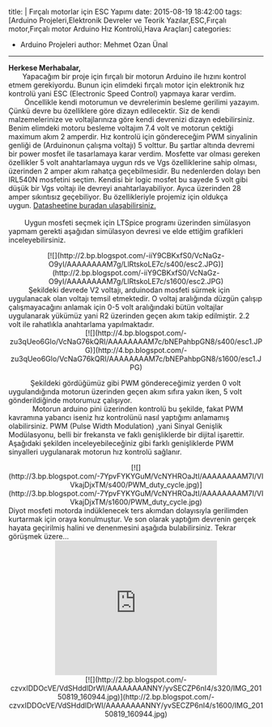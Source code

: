 title: |
	Fırçalı motorlar için ESC Yapımı
date: 2015-08-19 18:42:00
tags: [Arduino Projeleri,Elektronik Devreler ve Teorik Yazılar,ESC,Fırçalı motor,Fırçalı motor Arduino Hız Kontrolü,Hava Araçları]
categories:
  - Arduino Projeleri
author: Mehmet Ozan Ünal
---

**Herkese Merhabalar,**  
       Yapacağım bir proje için fırçalı bir motorun Arduino ile hızını kontrol etmem gerekiyordu. Bunun için elimdeki fırçalı motor için elektronik hız kontrolü yani ESC (Electronic Speed Control) yapmaya karar verdim.  
        Öncellikle kendi motorumun ve devrelerimin besleme gerilimi yazayım. Çünkü devre bu özelliklere göre dizayn edilecektir. Siz de kendi malzemelerinize ve voltajlarınıza göre kendi devrenizi dizayn edebilirsiniz. Benim elimdeki motoru besleme voltajım 7.4 volt ve motorun çektiği maximum akım 2 amperdir. Hız kontrolü için göndereceğim PWM sinyalinin genliği de (Arduinonun çalışma voltajı) 5 volttur. Bu şartlar altında devremi bir power mosfet ile tasarlamaya karar verdim. Mosfette var olması gereken özellikler 5 volt anahtarlamaya uygun rds ve Vgs özelliklerine sahip olması, üzerinden 2 amper akım rahatça geçebilmesidir. Bu nedenlerden dolayı ben IRL540N mosfetini seçtim. Kendisi bir logic mosfet bu sayede 5 volt gibi düşük bir Vgs voltajı ile devreyi anahtarlayabiliyor. Ayıca üzerinden 28 amper sıkıntısız geçebiliyor. Bu özellikleriyle projemiz için oldukça uygun. [Datasheetine buradan ulaşabilirsiniz.](http://www.irf.com/product-info/datasheets/data/irl540n.pdf)  
<a name="more"></a>  
        Uygun mosfeti seçmek için LTSpice programı üzerinden simülasyon yapmam gerekti aşağıdan simülasyon devresi ve elde ettiğim grafikleri inceleyebilirsiniz.  

<div class="separator" style="clear: both; text-align: center;">[![](http://2.bp.blogspot.com/-iiY9CBKxfS0/VcNaGz-O9yI/AAAAAAAAM7g/LlRtskoLE7c/s400/esc2.JPG)](http://2.bp.blogspot.com/-iiY9CBKxfS0/VcNaGz-O9yI/AAAAAAAAM7g/LlRtskoLE7c/s1600/esc2.JPG)</div>

<div class="separator" style="clear: both; text-align: left;">          Şekildeki devrede V2 voltajı, arduinodan mosfeti sürmek için uygulanacak olan voltajı temsil etmektedir. O voltaj aralığında düzgün çalışıp çalışmayacağını anlamak için 0-5 volt aralığındaki bütün voltajlar uygulanarak yükümüz yani R2 üzerinden geçen akım takip edilmiştir. 2.2 volt ile rahatlıkla anahtarlama yapılmaktadır.</div>

<div class="separator" style="clear: both; text-align: center;">[![](http://4.bp.blogspot.com/-zu3qUeo6Glo/VcNaG76kQRI/AAAAAAAAM7c/bNEPahbpGN8/s400/esc1.JPG)](http://4.bp.blogspot.com/-zu3qUeo6Glo/VcNaG76kQRI/AAAAAAAAM7c/bNEPahbpGN8/s1600/esc1.JPG)</div>

           Şekildeki gördüğümüz gibi PWM göndereceğimiz yerden 0 volt uygulandığında motorun üzerinden geçen akım sıfıra yakın iken, 5 volt gönderildiğinde motorumuz çalışıyor.  
            Motorun arduino pini üzerinden kontrolü bu şekilde, fakat PWM kavramına yabancı iseniz hız kontrolünü nasıl yaptığımı anlamamış olabilirsiniz. PWM (Pulse Width Modulation) ,yani Sinyal Genişlik Modülasyonu, belli bir frekansta ve faklı genişliklerde bir dijital işarettir. Aşağıdaki şekilden inceleyebileceğiniz gibi farklı genişliklerde PWM sinyalleri uygulanarak motorun hız kontrolü sağlanır.  

<div class="separator" style="clear: both; text-align: center;">[![](http://3.bp.blogspot.com/-7YpvFYKYGuM/VcNYHROaJtI/AAAAAAAAM7I/VIVkajDjxTM/s400/PWM_duty_cycle.jpg)](http://3.bp.blogspot.com/-7YpvFYKYGuM/VcNYHROaJtI/AAAAAAAAM7I/VIVkajDjxTM/s1600/PWM_duty_cycle.jpg)</div>

<div class="separator" style="clear: both; text-align: left;">Diyot mosfeti motorda indüklenecek ters akımdan dolayısıyla gerilimden kurtarmak için oraya konulmuştur. Ve son olarak yaptığım devrenin gerçek hayata geçirilmiş halini ve denenmesini aşağıda bulabilirsiniz. Tekrar görüşmek üzere...</div>

<div class="separator" style="clear: both; text-align: center;"><iframe allowfullscreen="" class="YOUTUBE-iframe-video" data-thumbnail-src="https://i.ytimg.com/vi/BcUQpyjQ4WA/0.jpg" frameborder="0" height="266" src="https://www.youtube.com/embed/BcUQpyjQ4WA?feature=player_embedded" width="320"></iframe></div>

<div class="separator" style="clear: both; text-align: center;">[![](http://2.bp.blogspot.com/-czvxIDDOcVE/VdSHddlDrWI/AAAAAAAANNY/yvSECZP6nI4/s320/IMG_20150819_160944.jpg)](http://2.bp.blogspot.com/-czvxIDDOcVE/VdSHddlDrWI/AAAAAAAANNY/yvSECZP6nI4/s1600/IMG_20150819_160944.jpg)</div>